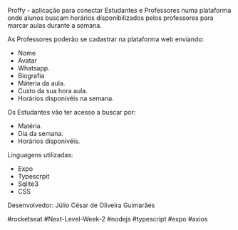 Proffy - aplicação para conectar Estudantes e Professores numa plataforma onde alunos buscam horários dísponibilizados pelos professores para marcar aulas durante a semana.

As Professores poderão se cadastrar na plataforma web enviando:
- Nome
- Avatar
- Whatsapp.
- Biografia
- Máteria da aula.
- Custo da sua hora aula.
- Horários disponivéis na semana.

Os Estudantes vão ter acesso a buscar por:
- Matéria.
- Dia da semana.
- Horários disponivéis.


Linguagens utilizadas:
- Expo
- Typescrpit
- Sqlite3
- CSS

Desenvolvedor: Júlio César de Oliveira Guimarães

#rocketseat #Next-Level-Week-2
#nodejs #typescript #expo #axios
